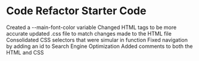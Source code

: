 # Code Refactor Starter Code
Created a --main-font-color variable
Changed HTML tags to be more accurate
updated .css file to match changes made to the HTML file
Consolidated CSS selectors that were simular in function
Fixed navigation by adding an id to Search Engine Optimization
Added comments to both the HTML and CSS